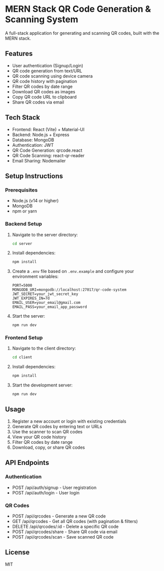 # MERN Stack QR Code Generation & Scanning System

A full-stack application for generating and scanning QR codes, built with the MERN stack.

## Features

- User authentication (Signup/Login)
- QR code generation from text/URL
- QR code scanning using device camera
- QR code history with pagination
- Filter QR codes by date range
- Download QR codes as images
- Copy QR code URL to clipboard
- Share QR codes via email

## Tech Stack

- Frontend: React (Vite) + Material-UI
- Backend: Node.js + Express
- Database: MongoDB
- Authentication: JWT
- QR Code Generation: qrcode.react
- QR Code Scanning: react-qr-reader
- Email Sharing: Nodemailer

## Setup Instructions

### Prerequisites

- Node.js (v14 or higher)
- MongoDB
- npm or yarn

### Backend Setup

1. Navigate to the server directory:
   ```bash
   cd server
   ```

2. Install dependencies:
   ```bash
   npm install
   ```

3. Create a `.env` file based on `.env.example` and configure your environment variables:
   ```
   PORT=5000
   MONGODB_URI=mongodb://localhost:27017/qr-code-system
   JWT_SECRET=your_jwt_secret_key
   JWT_EXPIRES_IN=7d
   EMAIL_USER=your_email@gmail.com
   EMAIL_PASS=your_email_app_password
   ```

4. Start the server:
   ```bash
   npm run dev
   ```

### Frontend Setup

1. Navigate to the client directory:
   ```bash
   cd client
   ```

2. Install dependencies:
   ```bash
   npm install
   ```

3. Start the development server:
   ```bash
   npm run dev
   ```

## Usage

1. Register a new account or login with existing credentials
2. Generate QR codes by entering text or URLs
3. Use the scanner to scan QR codes
4. View your QR code history
5. Filter QR codes by date range
6. Download, copy, or share QR codes

## API Endpoints

### Authentication
- POST /api/auth/signup - User registration
- POST /api/auth/login - User login

### QR Codes
- POST /api/qrcodes - Generate a new QR code
- GET /api/qrcodes - Get all QR codes (with pagination & filters)
- DELETE /api/qrcodes/:id - Delete a specific QR code
- POST /api/qrcodes/share - Share QR code via email
- POST /api/qrcodes/scan - Save scanned QR code

## License

MIT 